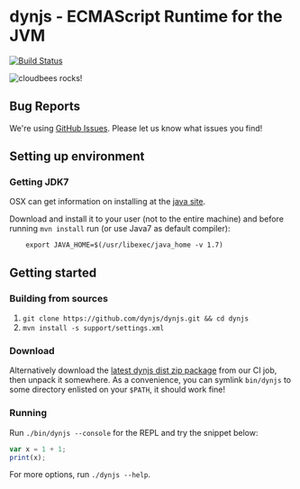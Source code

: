 # dynjs - ECMAScript Runtime for the JVM

[![Build Status](https://secure.travis-ci.org/dynjs/dynjs.png)](http://travis-ci.org/dynjs/dynjs)

![cloudbees rocks!](http://static-www.cloudbees.com/images/badges/BuiltOnDEV.png)

## Bug Reports

We're using [GitHub Issues](https://github.com/dynjs/dynjs/issues/). Please let us know what issues you find!

## Setting up environment


### Getting JDK7

OSX can get information on installing at the [java site](http://www.java.com/en/download/faq/java_mac.xml).

Download and install it to your user (not to the entire machine) and before
running `mvn install` run (or use Java7 as default compiler):
		
		export JAVA_HOME=$(/usr/libexec/java_home -v 1.7)
		

## Getting started


### Building from sources

1. `git clone https://github.com/dynjs/dynjs.git && cd dynjs`
2. `mvn install -s support/settings.xml`

### Download

Alternatively download the [latest dynjs dist zip package](https://projectodd.ci.cloudbees.com/job/dynjs-snapshot/lastSuccessfulBuild/artifact/target/) from our CI job, then unpack it somewhere. As a convenience, you can symlink `bin/dynjs` to some directory enlisted on your `$PATH`, it should work fine!

### Running 

Run `./bin/dynjs --console` for the REPL and try the snippet below:

```javascript
var x = 1 + 1;
print(x);
```

For more options, run `./dynjs --help`.

